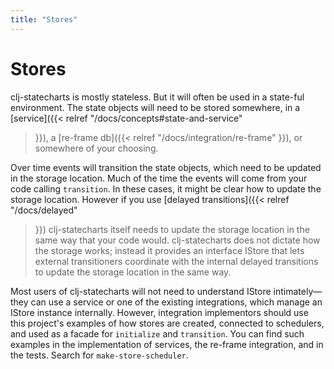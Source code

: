 ```yaml
---
title: "Stores"
---
```

# Stores

clj-statecharts is mostly stateless. But it will often be used in a state-ful environment. The state objects will need to be stored somewhere, in a [service]({{< relref "/docs/concepts#state-and-service"
>}}), a [re-frame db]({{< relref "/docs/integration/re-frame"
>}}), or somewhere of your choosing.

Over time events will transition the state objects, which need to be updated in the storage location. Much of the time the events will come from your code calling `transition`. In these cases, it might be clear how to update the storage location. However if you use [delayed transitions]({{< relref "/docs/delayed"
>}}) clj-statecharts itself needs to update the storage location in the same way that your code would. clj-statecharts does not dictate how the storage works; instead it provides an interface IStore that lets external transitioners coordinate with the internal delayed transitions to update the storage location in the same way.

Most users of clj-statecharts will not need to understand IStore intimately—they can use a service or one of the existing integrations, which manage an IStore instance internally. However, integration implementors should use this project's examples of how stores are created, connected to schedulers, and used as a facade for `initialize` and `transition`. You can find such examples in the implementation of services, the re-frame integration, and in the tests. Search for `make-store-scheduler`.
